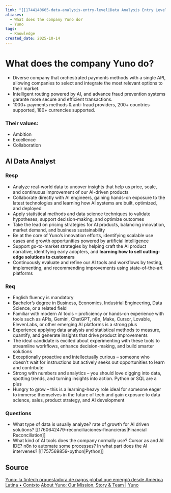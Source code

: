```yaml
---
link: "[[1744140665-data-analysis-entry-level|Data Analysis Entry Level]]"
aliases:
  - What does the company Yuno do?
  - Yuno
tags:
  - Knowledge
created_date: 2025-10-14
---
```

# What does the company Yuno do?
- Diverse company that orchestrated payments methods with a single API, allowing companies to select and integrate the most relevant options to their market.
- Intelligent routing powered by AI, and advance fraud prevention systems garante more secure and efficient transactions.
- 1000+ payments methods & anti-fraud providers, 200+ countries supported, 180+ currencies supported.
### Their values:
- Ambition
- Excellence
- Collaboration
## AI Data Analyst
### Resp
- Analyze real-world data to uncover insights that help us price, scale, and continuous improvement of our AI-driven products
- Collaborate directly with AI engineers, gaining hands-on exposure to the latest technologies and learning how AI systems are built, optimized, and deployed
- Apply statistical methods and data science techniques to validate hypotheses, support decision-making, and optimize outcomes
- Take the lead on pricing strategies for AI products, balancing innovation, market demand, and business sustainability
- Be at the core of Yuno’s innovation efforts, identifying scalable use cases and growth opportunities powered by artificial intelligence
- Support go-to-market strategies by helping craft the AI product narrative, identifying early adopters, and **learning how to sell cutting-edge solutions to customers**
- Continuously evaluate and refine our AI tools and workflows by testing, implementing, and recommending improvements using state-of-the-art platforms
### Req
- English fluency is mandatory
- Bachelor’s degree in Business, Economics, Industrial Engineering, Data Science, or a related field
- Familiar with modern AI tools – proficiency or hands-on experience with tools such as APIs, Gemini, ChatGPT, n8n, Make, Cursor, Lovable, ElevenLabs, or other emerging AI platforms is a strong plus
- Experience applying data analysis and statistical methods to measure, quantify, and generate insights that drive product improvements
- The ideal candidate is excited about experimenting with these tools to streamline workflows, enhance decision-making, and build smarter solutions
- Exceptionally proactive and intellectually curious – someone who doesn’t wait for instructions but actively seeks out opportunities to learn and contribute
- Strong with numbers and analytics – you should love digging into data, spotting trends, and turning insights into action. Python or SQL are a plus
- Hungry to grow – this is a learning-heavy role ideal for someone eager to immerse themselves in the future of tech and gain exposure to data science, sales, product strategy, and AI development
### Questions
- What type of data is usually analyze? rate of growth for AI driven solutions? [[1760642479-reconciliaciones-financieras|Financial Reconciliation]]
- What kind of AI tools does the company normally use? Cursor as and AI IDE? n8n to automate some processes? In what part does the AI intervenes? [[1757569859-python|Python]]
## Source
[Yuno: la fintech orquestadora de pagos global que emergió desde América Latina • Contxto](https://contxto.com/es/fintech/yuno-la-fintech-orquestadora-de-pagos-global-que-emergio-desde-america-latina/)
[About Yuno: Our Mission, Story & Team | Yuno](https://y.uno/about)